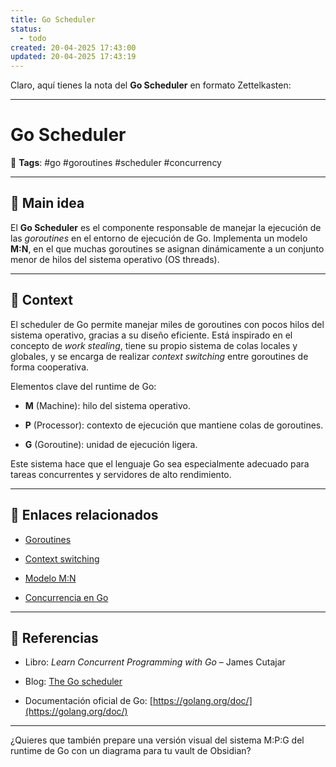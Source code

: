 ```yaml
---
title: Go Scheduler
status:
  - todo
created: 20-04-2025 17:43:00
updated: 20-04-2025 17:43:19
---
```


Claro, aquí tienes la nota del **Go Scheduler** en formato Zettelkasten:

---

# Go Scheduler

🔖 **Tags**: #go #goroutines #scheduler #concurrency 

---

## 🧠 Main idea

El **Go Scheduler** es el componente responsable de manejar la ejecución de las _goroutines_ en el entorno de ejecución de Go. Implementa un modelo **M:N**, en el que muchas goroutines se asignan dinámicamente a un conjunto menor de hilos del sistema operativo (OS threads).

---

## 🧩 Context

El scheduler de Go permite manejar miles de goroutines con pocos hilos del sistema operativo, gracias a su diseño eficiente. Está inspirado en el concepto de _work stealing_, tiene su propio sistema de colas locales y globales, y se encarga de realizar _context switching_ entre goroutines de forma cooperativa.

Elementos clave del runtime de Go:

- **M** (Machine): hilo del sistema operativo.
    
- **P** (Processor): contexto de ejecución que mantiene colas de goroutines.
    
- **G** (Goroutine): unidad de ejecución ligera.
    

Este sistema hace que el lenguaje Go sea especialmente adecuado para tareas concurrentes y servidores de alto rendimiento.

---

## 🔗 Enlaces relacionados

- [Goroutines](https://chatgpt.com/c/202504191447.md)
    
- [Context switching](https://chatgpt.com/c/202504191237.md)
    
- [Modelo M:N](https://chatgpt.com/c/202504191519.md)
    
- [Concurrencia en Go](https://chatgpt.com/c/202504181215.md)
    

---

## 📘 Referencias

- Libro: _Learn Concurrent Programming with Go_ – James Cutajar
    
- Blog: [The Go scheduler](https://go.dev/blog/scheduler)
    
- Documentación oficial de Go: [https://golang.org/doc/](https://golang.org/doc/)
    

---

¿Quieres que también prepare una versión visual del sistema M:P:G del runtime de Go con un diagrama para tu vault de Obsidian?